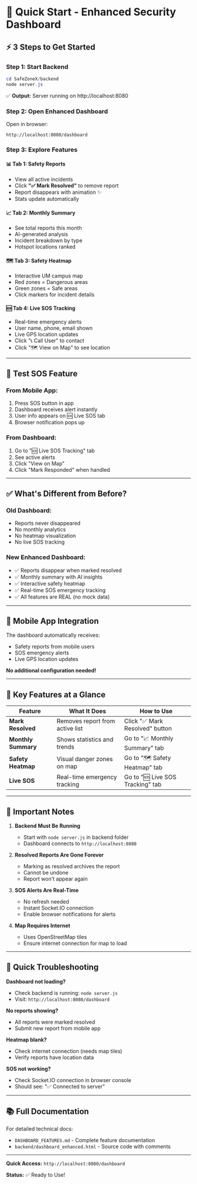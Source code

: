 # 🚀 Quick Start - Enhanced Security Dashboard

## ⚡ 3 Steps to Get Started

### Step 1: Start Backend
```powershell
cd SafeZoneX/backend
node server.js
```

✅ **Output:** Server running on http://localhost:8080

### Step 2: Open Enhanced Dashboard
Open in browser:
```
http://localhost:8080/dashboard
```

### Step 3: Explore Features

#### 📊 Tab 1: Safety Reports
- View all active incidents
- Click **"✅ Mark Resolved"** to remove report
- Report disappears with animation ✨
- Stats update automatically

#### 📈 Tab 2: Monthly Summary
- See total reports this month
- AI-generated analysis
- Incident breakdown by type
- Hotspot locations ranked

#### 🗺️ Tab 3: Safety Heatmap
- Interactive UM campus map
- Red zones = Dangerous areas
- Green zones = Safe areas
- Click markers for incident details

#### 🆘 Tab 4: Live SOS Tracking
- Real-time emergency alerts
- User name, phone, email shown
- Live GPS location updates
- Click "📞 Call User" to contact
- Click "🗺️ View on Map" to see location

---

## 🧪 Test SOS Feature

### From Mobile App:
1. Press SOS button in app
2. Dashboard receives alert instantly
3. User info appears on 🆘 Live SOS tab
4. Browser notification pops up

### From Dashboard:
1. Go to "🆘 Live SOS Tracking" tab
2. See active alerts
3. Click "View on Map"
4. Click "Mark Responded" when handled

---

## ✅ What's Different from Before?

### Old Dashboard:
- Reports never disappeared
- No monthly analytics
- No heatmap visualization
- No live SOS tracking

### New Enhanced Dashboard:
- ✅ Reports disappear when marked resolved
- ✅ Monthly summary with AI insights
- ✅ Interactive safety heatmap
- ✅ Real-time SOS emergency tracking
- ✅ All features are REAL (no mock data)

---

## 📱 Mobile App Integration

The dashboard automatically receives:
- Safety reports from mobile users
- SOS emergency alerts
- Live GPS location updates

**No additional configuration needed!**

---

## 🎯 Key Features at a Glance

| Feature | What It Does | How to Use |
|---------|--------------|------------|
| **Mark Resolved** | Removes report from active list | Click "✅ Mark Resolved" button |
| **Monthly Summary** | Shows statistics and trends | Go to "📈 Monthly Summary" tab |
| **Safety Heatmap** | Visual danger zones on map | Go to "🗺️ Safety Heatmap" tab |
| **Live SOS** | Real-time emergency tracking | Go to "🆘 Live SOS Tracking" tab |

---

## 🔴 Important Notes

1. **Backend Must Be Running**
   - Start with `node server.js` in backend folder
   - Dashboard connects to `http://localhost:8080`

2. **Resolved Reports Are Gone Forever**
   - Marking as resolved archives the report
   - Cannot be undone
   - Report won't appear again

3. **SOS Alerts Are Real-Time**
   - No refresh needed
   - Instant Socket.IO connection
   - Enable browser notifications for alerts

4. **Map Requires Internet**
   - Uses OpenStreetMap tiles
   - Ensure internet connection for map to load

---

## 🐛 Quick Troubleshooting

**Dashboard not loading?**
- Check backend is running: `node server.js`
- Visit: `http://localhost:8080/dashboard`

**No reports showing?**
- All reports were marked resolved
- Submit new report from mobile app

**Heatmap blank?**
- Check internet connection (needs map tiles)
- Verify reports have location data

**SOS not working?**
- Check Socket.IO connection in browser console
- Should see: "✅ Connected to server"

---

## 📚 Full Documentation

For detailed technical docs:
- `DASHBOARD_FEATURES.md` - Complete feature documentation
- `backend/dashboard_enhanced.html` - Source code with comments

---

**Quick Access:** `http://localhost:8080/dashboard`

**Status:** ✅ Ready to Use!
